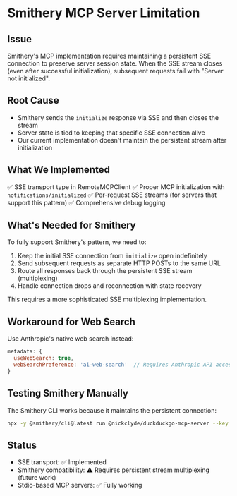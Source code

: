 # Smithery MCP Server Limitation

## Issue
Smithery's MCP implementation requires maintaining a persistent SSE connection to preserve server session state. When the SSE stream closes (even after successful initialization), subsequent requests fail with "Server not initialized".

## Root Cause
- Smithery sends the `initialize` response via SSE and then closes the stream
- Server state is tied to keeping that specific SSE connection alive
- Our current implementation doesn't maintain the persistent stream after initialization

## What We Implemented
✅ SSE transport type in RemoteMCPClient
✅ Proper MCP initialization with `notifications/initialized`
✅ Per-request SSE streams (for servers that support this pattern)
✅ Comprehensive debug logging

## What's Needed for Smithery
To fully support Smithery's pattern, we need to:

1. Keep the initial SSE connection from `initialize` open indefinitely
2. Send subsequent requests as separate HTTP POSTs to the same URL
3. Route all responses back through the persistent SSE stream (multiplexing)
4. Handle connection drops and reconnection with state recovery

This requires a more sophisticated SSE multiplexing implementation.

## Workaround for Web Search
Use Anthropic's native web search instead:
```javascript
metadata: {
  useWebSearch: true,
  webSearchPreference: 'ai-web-search'  // Requires Anthropic API access
}
```

## Testing Smithery Manually
The Smithery CLI works because it maintains the persistent connection:
```bash
npx -y @smithery/cli@latest run @nickclyde/duckduckgo-mcp-server --key YOUR_KEY
```

## Status
- SSE transport: ✅ Implemented
- Smithery compatibility: ⚠️ Requires persistent stream multiplexing (future work)
- Stdio-based MCP servers: ✅ Fully working
